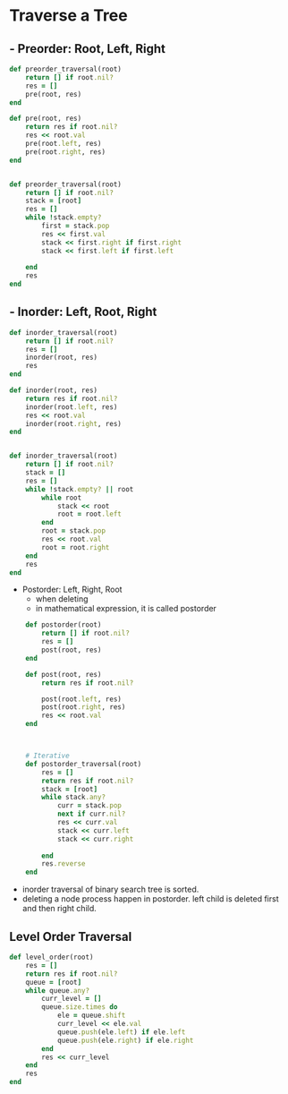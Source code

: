 # Traverse a Tree 

## - Preorder: Root, Left, Right
```ruby 
def preorder_traversal(root) 
    return [] if root.nil?
    res = [] 
    pre(root, res)
end

def pre(root, res) 
    return res if root.nil? 
    res << root.val 
    pre(root.left, res) 
    pre(root.right, res) 
end 


def preorder_traversal(root) 
    return [] if root.nil?
    stack = [root] 
    res = [] 
    while !stack.empty? 
        first = stack.pop 
        res << first.val  
        stack << first.right if first.right
        stack << first.left if first.left
      
    end 
    res 
end 
```

## - Inorder: Left, Root, Right 

```ruby 
def inorder_traversal(root)
    return [] if root.nil? 
    res = [] 
    inorder(root, res) 
    res
end

def inorder(root, res) 
    return res if root.nil? 
    inorder(root.left, res) 
    res << root.val 
    inorder(root.right, res)
end 


def inorder_traversal(root)
    return [] if root.nil? 
    stack = [] 
    res = [] 
    while !stack.empty? || root 
        while root
            stack << root
            root = root.left 
        end  
        root = stack.pop 
        res << root.val
        root = root.right
    end     
    res
end  
```
- Postorder: Left, Right, Root
    - when deleting 
    - in mathematical expression, it is called postorder 


```ruby 
    def postorder(root) 
        return [] if root.nil? 
        res = [] 
        post(root, res)
    end 

    def post(root, res) 
        return res if root.nil? 

        post(root.left, res) 
        post(root.right, res) 
        res << root.val
    end  



    # Iterative 
    def postorder_traversal(root)
        res = [] 
        return res if root.nil?
        stack = [root]  
        while stack.any? 
            curr = stack.pop   
            next if curr.nil?
            res << curr.val  
            stack << curr.left
            stack << curr.right 
            
        end 
        res.reverse
    end 
```


- inorder traversal of binary search tree is sorted. 
- deleting a node process happen in postorder. left child is deleted first and then right child.


## Level Order Traversal 

```ruby 
def level_order(root)
    res = [] 
    return res if root.nil?
    queue = [root] 
    while queue.any?  
        curr_level = []
        queue.size.times do 
            ele = queue.shift 
            curr_level << ele.val  
            queue.push(ele.left) if ele.left 
            queue.push(ele.right) if ele.right
        end  
        res << curr_level 
    end 
    res
end
```